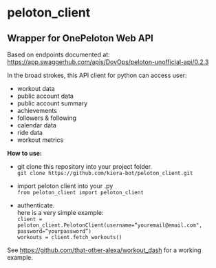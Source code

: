 # peloton_client
## Wrapper for OnePeloton Web API

Based on endpoints documented at:  
https://app.swaggerhub.com/apis/DovOps/peloton-unofficial-api/0.2.3

In the broad strokes, this API client for python can access user:  
 - workout data
 - public account data
 - public account summary
 - achievements
 - followers & following
 - calendar data
 - ride data
 - workout metrics
 
**How to use:**   
  - git clone this repository into your project folder.  
    `git clone https://github.com/kiera-bot/peloton_client.git`   
  
  - import peloton client into your .py   
     `from peloton_client import peloton_client`   
   
  - authenticate.  
    here is a very simple example:   
     `client = peloton_client.PelotonClient(username=“youremail@email.com", password=“yourpassword”)`   
     `workouts = client.fetch_workouts()`  

See https://github.com/that-other-alexa/workout_dash for a working example.
